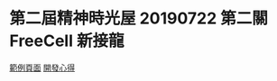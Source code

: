 # 第二屆精神時光屋 20190722 第二關 FreeCell 新接龍

[範例頁面](https://easonchang0115.github.io/TheF2E_Week2_FreeCell/dist/)
[開發心得](https://easonchang0115.github.io/TheF2E/20190722_1.html)